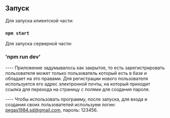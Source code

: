 ## Запуск

Для запуска клиентской части:
### `npm start`

Для запуска серверной части:
### 'npm run dev'


---- Приложение задумывалось как закрытое, то есть зарегистрировать пользователя может только пользователь который есть в базе и обладает на это правами. Для регистрации нового пользователя используется его адрес электронной почты, на который приходит ссылка для перехода на страницу с полями для создания пароля.

---- Чтобы использовать программу, после запуска, для входа и создания своих пользователей используем логин: pegas1984.sd@gmail.com, пароль: 123456.